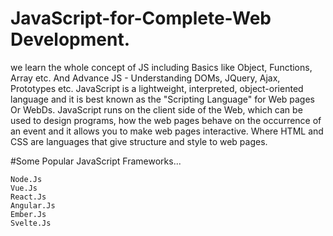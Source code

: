 # JavaScript-for-Complete-Web Development.

we learn the whole concept of JS including Basics like Object, Functions, Array etc. And Advance JS - Understanding DOMs, JQuery, Ajax, Prototypes etc.
JavaScript is a lightweight, interpreted, object-oriented language and it is best known as the "Scripting Language" for Web pages Or WebDs.
JavaScript runs on the client side of the Web, which can be used to design programs, how the web pages behave on the occurrence of an event and it 
allows you to make web pages interactive. Where HTML and CSS are languages that give structure and style to web pages.

#Some Popular JavaScript Frameworks...

    Node.Js
    Vue.Js
    React.Js
    Angular.Js
    Ember.Js
    Svelte.Js

